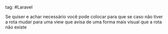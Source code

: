 tag: #Laravel 

Se quiser e achar necessário você pode colocar para que se caso não tiver a rota mudar para uma view que avisa de uma forma mais visual que a rota não existe